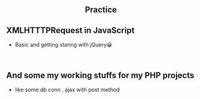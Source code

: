 <h2 align=center> Practice </h2>

## XMLHTTTPRequest in JavaScript
- Basic and getting staring with jQuery:grinning:
<br>

## And some my working stuffs for my PHP projects 
- like some db conn , ajax with post method 
